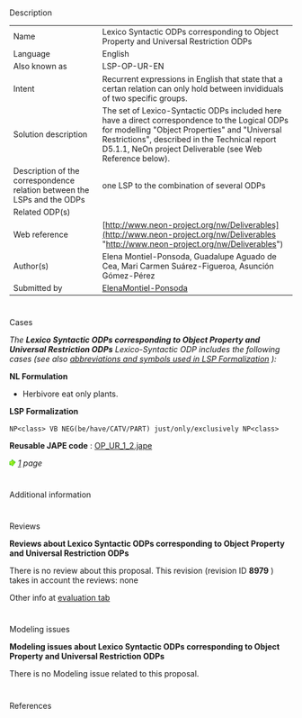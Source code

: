 # 

 Description




|  |  |
| --- | --- |
|  Name  |  Lexico Syntactic ODPs corresponding to Object Property and Universal Restriction ODPs  |
|  Language  |  English  |
|  Also known as  |  LSP-OP-UR-EN  |
|  Intent  |  Recurrent expressions in English that state that a certan relation can only hold between invididuals of two specific groups.  |
|  Solution description  |  The set of Lexico-Syntactic ODPs included here have a direct correspondence to the Logical ODPs for modelling "Object Properties" and "Universal Restrictions", described in the Technical report D5.1.1, NeOn project Deliverable (see Web Reference below).  |
|  Description of the correspondence relation between the LSPs and the ODPs  |  one LSP to the combination of several ODPs  |
|  Related ODP(s)  |  |
|  Web reference  | [http://www.neon-project.org/nw/Deliverables](http://www.neon-project.org/nw/Deliverables "http://www.neon-project.org/nw/Deliverables")  |
|  Author(s)  |  Elena Montiel-Ponsoda, Guadalupe Aguado de Cea, Mari Carmen Suárez-Figueroa, Asunción Gómez-Pérez  |
|  Submitted by  | [ElenaMontiel-Ponsoda](../User/ElenaMontiel-Ponsoda "User:ElenaMontiel-Ponsoda")  |



  





# 

 Cases



_The
 __Lexico Syntactic ODPs corresponding to Object Property and Universal Restriction ODPs__ 
 Lexico-Syntactic ODP includes the following cases (see also
 [abbreviations and symbols used in LSP Formalization](../Community/LSPSymbols "Community:LSPSymbols") 
 ):_ 




  







__NL Formulation__ 



* Herbivore eat only plants.


__LSP Formalization__ 




```
NP<class> VB NEG(be/have/CATV/PART) just/only/exclusively NP<class>

```


__Reusable JAPE code__ 
 :
 [OP\_UR\_1\_2.jape](images/8/8a/OP_UR_1_2.jape "OP UR 1 2.jape") 






[![](images/thumb/8/87/ArrowRight.gif/11px-ArrowRight.gif)](../Image/ArrowRight.gif "ArrowRight.gif")
_[1](../Submissions/Lexico_Syntactic_ODPs_corresponding_to_Object_Property_and_Universal_Restriction_ODPs/1 "Submissions:Lexico Syntactic ODPs corresponding to Object Property and Universal Restriction ODPs/1") 
 page_ 




# 

 Additional information



# 

 Reviews




__Reviews about Lexico Syntactic ODPs corresponding to Object Property and Universal Restriction ODPs__ 


 There is no review about this proposal.
This revision (revision ID
 __8979__ 
 ) takes in account the reviews: none
 



 Other info at
 [evaluation tab](http://ontologydesignpatterns.org/wiki/index.php?title=Submissions:Lexico_Syntactic_ODPs_corresponding_to_Object_Property_and_Universal_Restriction_ODPs&action=evaluation "http://ontologydesignpatterns.org/wiki/index.php?title=Submissions:Lexico_Syntactic_ODPs_corresponding_to_Object_Property_and_Universal_Restriction_ODPs&action=evaluation") 





  





# 

 Modeling issues




__Modeling issues about Lexico Syntactic ODPs corresponding to Object Property and Universal Restriction ODPs__ 


 There is no Modeling issue related to this proposal.
 




  





# 

 References